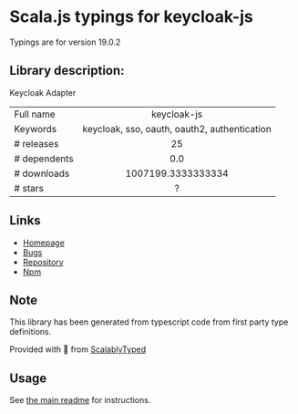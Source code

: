 
# Scala.js typings for keycloak-js

Typings are for version 19.0.2

## Library description:
Keycloak Adapter

|                    |                 |
| ------------------ | :-------------: |
| Full name          | keycloak-js |
| Keywords           | keycloak, sso, oauth, oauth2, authentication |
| # releases         | 25 |
| # dependents       | 0.0 |
| # downloads        | 1007199.3333333334 |
| # stars            | ? |

## Links
- [Homepage](https://www.keycloak.org)
- [Bugs](https://github.com/keycloak/keycloak/issues)
- [Repository](https://github.com/keycloak/keycloak)
- [Npm](https://www.npmjs.com/package/keycloak-js)
    


## Note
This library has been generated from typescript code from first party type definitions.

Provided with :purple_heart: from [ScalablyTyped](https://github.com/oyvindberg/ScalablyTyped)

## Usage
See [the main readme](../../readme.md) for instructions.


